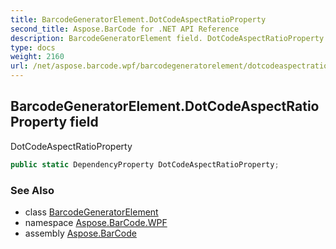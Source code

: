 ```yaml
---
title: BarcodeGeneratorElement.DotCodeAspectRatioProperty
second_title: Aspose.BarCode for .NET API Reference
description: BarcodeGeneratorElement field. DotCodeAspectRatioProperty
type: docs
weight: 2160
url: /net/aspose.barcode.wpf/barcodegeneratorelement/dotcodeaspectratioproperty/
---
```

## BarcodeGeneratorElement.DotCodeAspectRatioProperty field

DotCodeAspectRatioProperty

```csharp
public static DependencyProperty DotCodeAspectRatioProperty;
```

### See Also

* class [BarcodeGeneratorElement](../)
* namespace [Aspose.BarCode.WPF](../../barcodegeneratorelement/)
* assembly [Aspose.BarCode](../../../)


